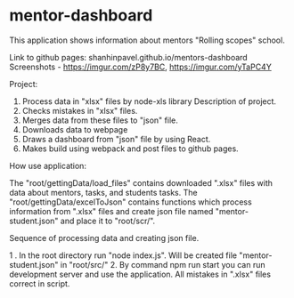 # mentor-dashboard
This application shows information about mentors "Rolling scopes" school.

Link to github pages: shanhinpavel.github.io/mentors-dashboard
Screenshots - https://imgur.com/zP8y7BC, https://imgur.com/yTaPC4Y

Project:
1. Process data in "xlsx" files by node-xls library
Description of project.
2. Checks mistakes in "xlsx" files.
3. Merges data from these files to "json" file.
4. Downloads data to webpage
5. Draws a dashboard from "json" file by using React.
6. Makes build using webpack and post files to github pages.

How use application:

  The "root/gettingData/load_files" contains downloaded ".xlsx" files with data about mentors, tasks, and students tasks. The "root/gettingData/excelToJson" contains functions which process information from ".xlsx" files and create json file named "mentor-student.json" and place it to "root/scr/".
  
Sequence of processing data and creating json file.

1 . In the root directory run "node index.js". Will be created file "mentor-student.json" in "root/src/"
2. By command npm run start you can run development server and use the application.
All mistakes in ".xlsx" files correct in script.
